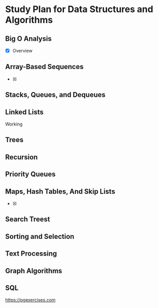 # Study Plan for Data Structures and Algorithms 

## Big O Analysis
- [X] Overview 
## Array-Based Sequences
- [X] 

## Stacks, Queues, and Dequeues

## Linked Lists 
Working
## Trees

## Recursion

## Priority Queues 

## Maps, Hash Tables, And Skip Lists 
- [X] 
## Search Treest 

## Sorting and Selection 

## Text Processing 

## Graph Algorithms 

## SQL
https://pgexercises.com
